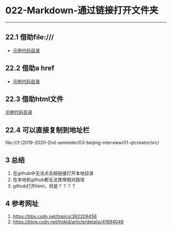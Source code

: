 # 022-Markdown-通过链接打开文件夹  
---
## 22.1 借助file:///   
- [示例代码目录](file:///f:/2019-2020-2nd-semester/03-beijing-interview/01-qtcreator/src/)     

## 22.2 借助a href   
- <a href="file:///f:/2019-2020-2nd-semester/03-beijing-interview/01-qtcreator/src/">示例代码目录</a>   

## 22.3 借助html文件  
[示例代码目录](./023-代码目录测试022.html)    

## 22.4 可以直接复制到地址栏  
file:///f:/2019-2020-2nd-semester/03-beijing-interview/01-qtcreator/src/   

## 3 总结

1. 在github中无法点击超链接打开本地目录    
2. 在本地和github都无法使用相对路径  
3. github打开html，但是？？？？  


## 4 参考网址  
1. https://bbs.csdn.net/topics/392209456   
2. https://blog.csdn.net/tiokld/article/details/41694049  

